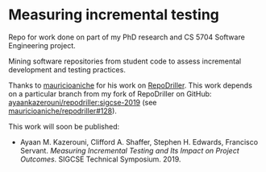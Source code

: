 # Measuring incremental testing

Repo for work done on part of my PhD research and CS 5704 Software Engineering project.

Mining software repositories from student code to assess incremental development and testing practices.

Thanks to [mauricioaniche](https://github.com/mauricioaniche/) for his work on [RepoDriller](https://github.com/mauricioaniche/repodriller).
This work depends on a particular branch from my fork of RepoDriller on GitHub: [ayaankazerouni/repodriller:sigcse-2019](https://github.com/ayaankazerouni/repodriller/tree/sigcse-2019) (see [mauricioaniche/repodriller#128](https://github.com/mauricioaniche/repodriller/issues/128)).

This work will soon be published:
* Ayaan M. Kazerouni, Clifford A. Shaffer, Stephen H. Edwards, Francisco Servant. *Measuring Incremental Testing and Its Impact on Project Outcomes*. SIGCSE Technical Symposium. 2019.
